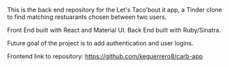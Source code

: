 This is the back end repository for the Let's Taco'bout it app, a Tinder clone to find matching restuarants chosen between two users.

Front End built with React and Material UI. Back End built with Ruby/Sinatra.

Future goal of the project is to add authentication and user logins.

Frontend link to repository: https://github.com/keguerrero8/carb-app
